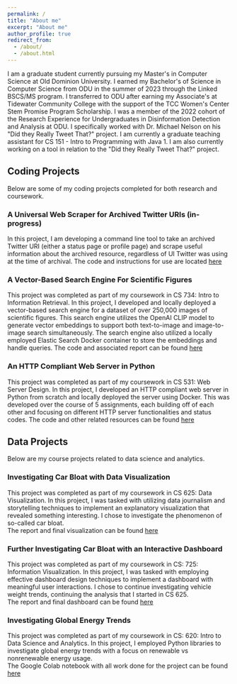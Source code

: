 ```yaml
---
permalink: /
title: "About me"
excerpt: "About me"
author_profile: true
redirect_from: 
  - /about/
  - /about.html
---
```

I am a graduate student currently pursuing my Master's in Computer Science at Old Dominion University. I earned my Bachelor's of Science in Computer Science from ODU in the summer of 2023 through the Linked BSCS/MS program. I transferred to ODU after earning my Associate's at Tidewater Community College with the support of the TCC Women's Center Stem Promise Program Scholarship. I was a member of the 2022 cohort of the Research Experience for Undergraduates in Disinformation Detection and Analysis at ODU. I specifically worked with Dr. Michael Nelson on his "Did they Really Tweet That?" project. I am currently a graduate teaching assistant for CS 151 - Intro to Programming with Java 1. I am also currently working on a tool in relation to the "Did they Really Tweet That?" project.  

## Coding Projects  
Below are some of my coding projects completed for both research and coursework.  

### A Universal Web Scraper for Archived Twitter URIs (in-progress)  
In this project, I am developing a command line tool to take an archived Twitter URI (either a status page or profile page) and scrape useful information about the archived resource, regardless of UI Twitter was using at the time of archival. The code and instructions for use are located [here](https://github.com/calebkbrad/tweet-memento-scraper)  

### A Vector-Based Search Engine For Scientific Figures
This project was completed as part of my coursework in CS 734: Intro to Information Retrieval. In this project, I developed and locally deployed a vector-based search engine for a dataset of over 250,000 images of scientific figures. This search engine utilizes the OpenAI CLIP model to generate vector embeddings to support both text-to-image and image-to-image search simultaneously. The search engine also utilized a locally employed Elastic Search Docker container to store the embeddings and handle queries. The code and associated report can be found [here](https://github.com/calebkbrad/Vector-Search-Engine)  

### An HTTP Compliant Web Server in Python
This project was completed as part of my coursework in CS 531: Web Server Design. In this project, I developed an HTTP compliant web server in Python from scratch and locally deployed the server using Docker. This was developed over the course of 5 assignments, each building off of each other and focusing on different HTTP server functionalities and status codes. The code and other related resources can be found [here](https://github.com/calebkbrad/calebsserver)

## Data Projects  
Below are my course projects related to data science and analytics.
### Investigating Car Bloat with Data Visualization  
This project was completed as part of my coursework in CS 625: Data Visualization. In this project, I was tasked with utilizing data journalism and storytelling techniques to implement an explanatory visualization that revealed something interesting. I chose to investigate the phenomenon of so-called car bloat.  
The report and final visualization can be found [here](https://github.com/calebkbrad/car-bloat-visualization)  
### Further Investigating Car Bloat with an Interactive Dashboard  
This project was completed as part of my coursework in CS: 725: Information Visualization. In this project, I was tasked with employing effective dashboard design techniques to implement a dashboard with meaningful user interactions. I chose to continue investigating vehicle weight trends, continuing the analysis that I started in CS 625.  
The report and final dashboard can be found [here](https://github.com/calebkbrad/725Project/blob/main/project-report.md)  
### Investigating Global Energy Trends  
This project was completed as part of my coursework in CS: 620: Intro to Data Science and Analytics. In this project, I employed Python libraries to investigate global energy trends with a focus on renewable vs nonrenewable energy usage.  
The Google Colab notebook with all work done for the project can be found [here](https://colab.research.google.com/drive/13aEsPHRwSAUX9BxaG5beelY-hLmBAmMe?usp=sharing)  
